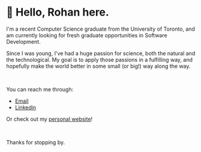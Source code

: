 # 👋 Hello, Rohan here.

I'm a recent Computer Science graduate from the University of Toronto, and am currently looking for fresh graduate opportunities in Software Development.

Since I was young, I've had a huge passion for science, both the natural and the technological. My goal is to apply those passions in a fulfilling way, and hopefully make the world better in some small (or big!) way along the way.

<br>


You can reach me through:
- [Email](rohansahgal@hotmail.com)
- [Linkedin](https://www.linkedin.com/in/rohan-sahgal/)

Or check out my [personal website](https://rohan-sahgal.github.io)!

<br>

Thanks for stopping by.

<!---
rohan-sahgal/rohan-sahgal is a ✨ special ✨ repository because its `README.md` (this file) appears on your GitHub profile.
You can click the Preview link to take a look at your changes.
--->
